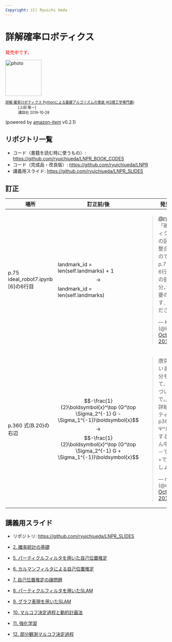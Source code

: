 ```yaml
---
Copyright: (C) Ryuichi Ueda
---
```


# 詳解確率ロボティクス

<span style="color:red">発売中です。</span>

<div class="card">
  <div class="row no-gutters">
    <div class="col-md-2">
      <a class="item url" href="https://www.amazon.co.jp/exec/obidos/ASIN/4065170060/ryuichiueda-22"><img src="https://images-fe.ssl-images-amazon.com/images/I/51VhYaeelWL._SL160_.jpg" width="113" alt="photo"></a>
    </div>
    <div class="col-md-10">
      <div class="card-body">
        <dl class="fn" style="font-size:80%">
          <dt><a href="https://www.amazon.co.jp/exec/obidos/ASIN/4065170060/ryuichiueda-22">詳解 確率ロボティクス Pythonによる基礎アルゴリズムの実装 (KS理工学専門書)</a></dt>
          <dd>[上田 隆一]</dd>
          <dd>講談社 2019-10-28</dd>
        </dl>
        <p class="powered-by" >(powered by <a href="https://github.com/spiegel-im-spiegel/amazon-item" >amazon-item</a> v0.2.1)</p>
      </div>
    </div>
  </div>
</div>

## リポジトリ一覧

* コード（書籍を読む時に使うもの）: https://github.com/ryuichiueda/LNPR_BOOK_CODES
* コード（完成品・改良版）: https://github.com/ryuichiueda/LNPR
* 講義用スライド: https://github.com/ryuichiueda/LNPR_SLIDES

## 訂正

|場所|訂正前/後|発見者|一言  |
|----|------|------|------|
|p.75 ideal_robot7.ipynb [6]の6行目 | landmark_id = len(self.landmarks) + 1 $$\longrightarrow$$ landmark_id = len(self.landmarks) | <blockquote class="twitter-tweet"><p lang="ja" dir="ltr"><a href="https://twitter.com/ryuichiueda?ref_src=twsrc%5Etfw">@ryuichiueda</a>「確率ロボティクス」p. 76の図3.9との整合性を取るのであれば，p.75のIn[6]の6行目の最後の部分，”+1&quot;が不要のようです．ご確認ください．</p>&mdash; Kaz Sato (@kankarara) <a href="https://twitter.com/kankarara/status/1188724503632736256?ref_src=twsrc%5Etfw">October 28, 2019</a></blockquote> <script async src="https://platform.twitter.com/widgets.js" charset="utf-8"></script> |リポジトリのコードも直しておきました。|
|p.360 式(B.20)の右辺 | $$-\frac{1}{2}\boldsymbol{x}^\top (G^\top \Sigma_2^{-1} G - \Sigma_1^{-1})\boldsymbol{x}$$ $$\longrightarrow$$ $$-\frac{1}{2}\boldsymbol{x}^\top (G^\top \Sigma_2^{-1} G + \Sigma_1^{-1})\boldsymbol{x}$$|<blockquote class="twitter-tweet" data-conversation="none" data-cards="hidden" data-partner="tweetdeck"><p lang="ja" dir="ltr">唐突なリプすいません。自分も読んでいて、ひとつ気づいたので。。。<br>詳細確率ロボティクス p364 (B.20) Ψ^(-1)に相当する( )中の真ん中の符号、－ではなくて+ではないでしょうか？</p>&mdash; ma2 (@m_ma2) <a href="https://twitter.com/m_ma2/status/1189531321397202944?ref_src=twsrc%5Etfw">October 30, 2019</a></blockquote> |すみません・・・|



## 講義用スライド

* リポジトリ: https://github.com/ryuichiueda/LNPR_SLIDES


* [2. 確率統計の基礎](https://ryuichiueda.github.io/LNPR_SLIDES/slides/chap2_60min.html)
* [5. パーティクルフィルタを用いた自己位置推定](https://ryuichiueda.github.io/LNPR_SLIDES/slides/chap5_60min.html)
* [6. カルマンフィルタによる自己位置推定](https://ryuichiueda.github.io/LNPR_SLIDES/slides/chap6_60min.html)
* [7. 自己位置推定の諸問題](https://ryuichiueda.github.io/LNPR_SLIDES/slides/chap7_60min.html)
* [8. パーティクルフィルタを用いたSLAM](https://ryuichiueda.github.io/LNPR_SLIDES/slides/chap8_60min.html)
* [9. グラフ表現を用いたSLAM](https://ryuichiueda.github.io/LNPR_SLIDES/slides/chap9_60min.html)
* [10. マルコフ決定過程と動的計画法](https://ryuichiueda.github.io/LNPR_SLIDES/slides/chap10_60min.html)
* [11. 強化学習](https://ryuichiueda.github.io/LNPR_SLIDES/slides/chap11_60min.html)
* [12. 部分観測マルコフ決定過程](https://ryuichiueda.github.io/LNPR_SLIDES/slides/chap12_60min.html)
